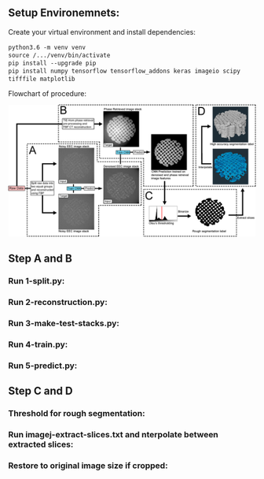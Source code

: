 ## Setup Environemnets:

Create your virtual environment and install dependencies: 
  ```
python3.6 -m venv venv
source /.../venv/bin/activate
pip install --upgrade pip
pip install numpy tensorflow tensorflow_addons keras imageio scipy tifffile matplotlib
  ```

Flowchart of procedure:

![Make Subfolders](https://github.com/xfding57/EdgeView-Segmentation/blob/main/media/Figure2.jpg)

## Step A and B
### Run 1-split.py:

### Run 2-reconstruction.py:

### Run 3-make-test-stacks.py:

### Run 4-train.py:

### Run 5-predict.py:

## Step C and D
### Threshold for rough segmentation:

### Run imagej-extract-slices.txt and nterpolate between extracted slices:

### Restore to original image size if cropped: